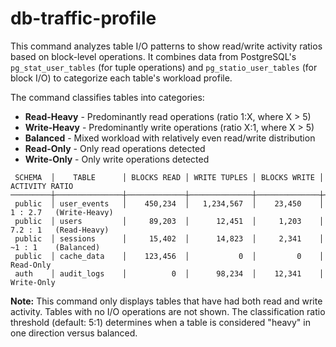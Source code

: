 # db-traffic-profile

This command analyzes table I/O patterns to show read/write activity ratios based on block-level operations. It combines data from PostgreSQL's `pg_stat_user_tables` (for tuple operations) and `pg_statio_user_tables` (for block I/O) to categorize each table's workload profile.


The command classifies tables into categories:
- **Read-Heavy** - Predominantly read operations (ratio 1:X, where X > 5)
- **Write-Heavy** - Predominantly write operations (ratio X:1, where X > 5)
- **Balanced** - Mixed workload with relatively even read/write distribution
- **Read-Only** - Only read operations detected
- **Write-Only** - Only write operations detected

```
 SCHEMA  │    TABLE      │ BLOCKS READ │ WRITE TUPLES │ BLOCKS WRITE │ ACTIVITY RATIO
─────────┼───────────────┼─────────────┼──────────────┼──────────────┼────────────────────────────
 public  │ user_events   │    450,234  │   1,234,567  │    23,450    │ 1 : 2.7   (Write-Heavy)
 public  │ users         │     89,203  │      12,451  │     1,203    │ 7.2 : 1   (Read-Heavy)
 public  │ sessions      │     15,402  │      14,823  │     2,341    │ ~1 : 1    (Balanced)
 public  │ cache_data    │    123,456  │           0  │         0    │ Read-Only
 auth    │ audit_logs    │          0  │      98,234  │    12,341    │ Write-Only
```

**Note:** This command only displays tables that have had both read and write activity. Tables with no I/O operations are not shown. The classification ratio threshold (default: 5:1) determines when a table is considered "heavy" in one direction versus balanced.

